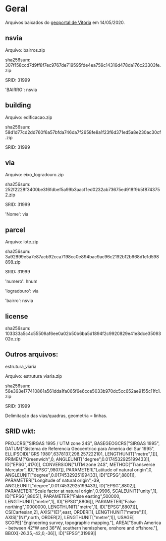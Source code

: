 # Geral

Arquivos baixados do [geoportal de Vitória](https://geoweb.vitoria.es.gov.br/#/shp) em 14/05/2020.



## nsvia

Arquivo: bairros.zip

sha256sum: 307f158ccd7d9ff8f7ec9767de719595fde4ea759c14316d478da176c23303fe.zip

SRID: 31999

'BAIRRO': nsvia



## building

Arquivo: edificacao.zip

sha256sum: 58d1d77cd2dd760f6a57bfda746da7f2658fe8a1f23f6d371ed5a8e230ac30cf.zip

SRID: 31999



## via

Arquivo: eixo_logradouro.zip

sha256sum: 252f2228f3400be3f6fdbef5a99b3aacf1ed0232ab73675ed918f9b5f8743752.zip

SRID: 31999

'Nome': via



## parcel

Arquivo: lote.zip

sha256sum: 3a92899e5a7e87acb92cca7198cc0e894bac9ac96c2192b12b668d1e1d598898.zip

SRID: 31999

'numero': hnum

'logradouro': via

'bairro': nsvia





## license

sha256sum: 103333a5c4c55509af6ee0a02b50b6ba5d1894f2c9920829e41e8dce3509302e.zip



## Outros arquivos:

estrutura_viaria

Arquivo: estrutura_viaria.zip

sha256sum: 56e363e177410861a561dda1fa065f6e6cce5033b970dc5cc652ae9155c11fc1.zip

SRID: 31999

Delimitação das vias/quadras, geometria = linhas.



## SRID wkt:

PROJCRS["SIRGAS 1995 / UTM zone 24S",
    BASEGEOGCRS["SIRGAS 1995",
        DATUM["Sistema de Referencia Geocentrico para America del Sur 1995",
            ELLIPSOID["GRS 1980",6378137,298.257222101,
                LENGTHUNIT["metre",1]]],
        PRIMEM["Greenwich",0,
            ANGLEUNIT["degree",0.0174532925199433]],
        ID["EPSG",4170]],
    CONVERSION["UTM zone 24S",
        METHOD["Transverse Mercator",
            ID["EPSG",9807]],
        PARAMETER["Latitude of natural origin",0,
            ANGLEUNIT["degree",0.0174532925199433],
            ID["EPSG",8801]],
        PARAMETER["Longitude of natural origin",-39,
            ANGLEUNIT["degree",0.0174532925199433],
            ID["EPSG",8802]],
        PARAMETER["Scale factor at natural origin",0.9996,
            SCALEUNIT["unity",1],
            ID["EPSG",8805]],
        PARAMETER["False easting",500000,
            LENGTHUNIT["metre",1],
            ID["EPSG",8806]],
        PARAMETER["False northing",10000000,
            LENGTHUNIT["metre",1],
            ID["EPSG",8807]]],
    CS[Cartesian,2],
        AXIS["(E)",east,
            ORDER[1],
            LENGTHUNIT["metre",1]],
        AXIS["(N)",north,
            ORDER[2],
            LENGTHUNIT["metre",1]],
    USAGE[
        SCOPE["Engineering survey, topographic mapping."],
        AREA["South America - between 42°W and 36°W, southern hemisphere, onshore and offshore."],
        BBOX[-26.35,-42,0,-36]],
    ID["EPSG",31999]]
